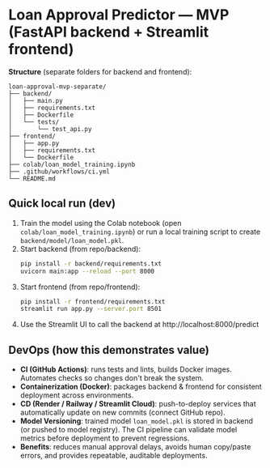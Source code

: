 # Loan Approval Predictor — MVP (FastAPI backend + Streamlit frontend)

**Structure** (separate folders for backend and frontend):
```
loan-approval-mvp-separate/
├── backend/
│   ├── main.py
│   ├── requirements.txt
│   ├── Dockerfile
│   └── tests/
│       └── test_api.py
├── frontend/
│   ├── app.py
│   ├── requirements.txt
│   └── Dockerfile
├── colab/loan_model_training.ipynb
├── .github/workflows/ci.yml
└── README.md
```

## Quick local run (dev)
1. Train the model using the Colab notebook (open `colab/loan_model_training.ipynb`) or run a local training script to create `backend/model/loan_model.pkl`.
2. Start backend (from repo/backend):
   ```bash
   pip install -r backend/requirements.txt
   uvicorn main:app --reload --port 8000
   ```
3. Start frontend (from repo/frontend):
   ```bash
   pip install -r frontend/requirements.txt
   streamlit run app.py --server.port 8501
   ```
4. Use the Streamlit UI to call the backend at http://localhost:8000/predict

## DevOps (how this demonstrates value)
- **CI (GitHub Actions)**: runs tests and lints, builds Docker images. Automates checks so changes don't break the system.
- **Containerization (Docker)**: packages backend & frontend for consistent deployment across environments.
- **CD (Render / Railway / Streamlit Cloud)**: push-to-deploy services that automatically update on new commits (connect GitHub repo).
- **Model Versioning**: trained model `loan_model.pkl` is stored in backend (or pushed to model registry). The CI pipeline can validate model metrics before deployment to prevent regressions.
- **Benefits**: reduces manual approval delays, avoids human copy/paste errors, and provides repeatable, auditable deployments.
